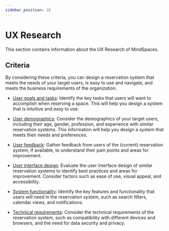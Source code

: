 ```yaml
---
sidebar_position: 10
---
```


# UX Research

This section contains information about the UX Research of MindSpaces.

## Criteria 

By considering these criteria, you can design a reservation system that meets the needs of your target users, is easy to use and navigate, and meets the business requirements of the organization.

- [User goals and tasks](goals):  Identify the key tasks that users will want to accomplish when reserving a space. This will help you design a system that is intuitive and easy to use.

- [User demographics](demographics): Consider the demographics of your target users, including their age, gender, profession, and experience with similar reservation systems. This information will help you design a system that meets their needs and preferences.

- [User feedback](feedback): Gather feedback from users of the (current) reservation system, if available, to understand their pain points and areas for improvement.

- [User interface design](uid): Evaluate the user interface design of similar reservation systems to identify best practices and areas for improvement. Consider factors such as ease of use, visual appeal, and accessibility.

- [System functionality](functionality): Identify the key features and functionality that users will need in the reservation system, such as search filters, calendar views, and notifications.

- [Technical requirements](technicalreqs): Consider the technical requirements of the reservation system, such as compatibility with different devices and browsers, and the need for data security and privacy.



